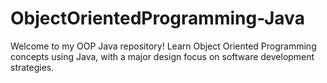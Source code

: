 # ObjectOrientedProgramming-Java
Welcome to my OOP Java repository! Learn Object Oriented Programming concepts using Java, with a major design focus on software development strategies.
